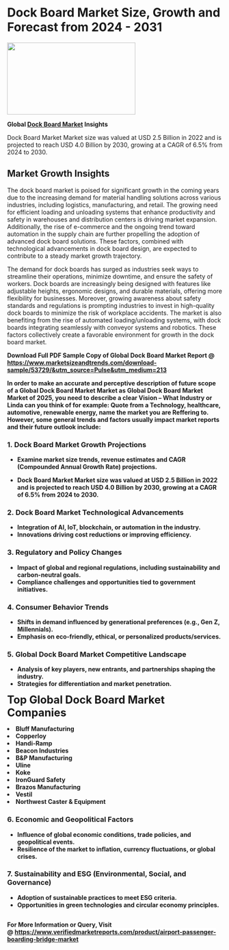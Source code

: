 <H1>Dock Board Market Size, Growth and Forecast from 2024 - 2031</H1><img class="aligncenter size-medium wp-image-584254" src="https://thirdeyenews.in/wp-content/uploads/2024/09/Global-Market-Research-300x168.jpeg" alt="" width="300" height="168" /><p><strong>Global&nbsp;<a href="https://www.marketsizeandtrends.com/download-sample/53729/&amp;utm_source=Pulse&amp;utm_medium=213">Dock Board Market</a> Insights</strong></p><p>Dock Board Market Market size was valued at USD 2.5 Billion in 2022 and is projected to reach USD 4.0 Billion by 2030, growing at a CAGR of 6.5% from 2024 to 2030.</p><p><h2>Market Growth Insights</h2> <p>The dock board market is poised for significant growth in the coming years due to the increasing demand for material handling solutions across various industries, including logistics, manufacturing, and retail. The growing need for efficient loading and unloading systems that enhance productivity and safety in warehouses and distribution centers is driving market expansion. Additionally, the rise of e-commerce and the ongoing trend toward automation in the supply chain are further propelling the adoption of advanced dock board solutions. These factors, combined with technological advancements in dock board design, are expected to contribute to a steady market growth trajectory.</p> <p><strong></strong></p> <p>The demand for dock boards has surged as industries seek ways to streamline their operations, minimize downtime, and ensure the safety of workers. Dock boards are increasingly being designed with features like adjustable heights, ergonomic designs, and durable materials, offering more flexibility for businesses. Moreover, growing awareness about safety standards and regulations is prompting industries to invest in high-quality dock boards to minimize the risk of workplace accidents. The market is also benefiting from the rise of automated loading/unloading systems, with dock boards integrating seamlessly with conveyor systems and robotics. These factors collectively create a favorable environment for growth in the dock board market.</p> <p><strong></p><p><span class=""><strong>Download Full PDF Sample Copy of Global Dock Board Market Report</strong> @ <a href="https://www.marketsizeandtrends.com/download-sample/53729/&amp;utm_source=Pulse&amp;utm_medium=213" target="_blank">https://www.marketsizeandtrends.com/download-sample/53729/&amp;utm_source=Pulse&amp;utm_medium=213</a></span></p><p>In order to make an accurate and perceptive description of future scope of a Global&nbsp;Dock Board Market Market as Global&nbsp;Dock Board Market Market of 2025, you need to describe a clear Vision &ndash; What Industry or Linda can you think of for example: Quote from a Technology, healthcare, automotive, renewable energy, name the market you are Reffering to. However, some general trends and factors usually impact market reports and their future outlook include:</p><h3>1.&nbsp;<strong>Dock Board Market Growth Projections</strong></h3><ul><li>Examine market size trends, revenue estimates and CAGR (Compounded Annual Growth Rate) projections.</li><li><p>Dock Board Market Market size was valued at USD 2.5 Billion in 2022 and is projected to reach USD 4.0 Billion by 2030, growing at a CAGR of 6.5% from 2024 to 2030.</p></li></ul><h3>2.&nbsp;<strong>Dock Board Market Technological Advancements</strong></h3><ul><li>Integration of AI, IoT, blockchain, or automation in the industry.</li><li>Innovations driving cost reductions or improving efficiency.</li></ul><h3>3.&nbsp;<strong>Regulatory and Policy Changes</strong></h3><ul><li>Impact of global and regional regulations, including sustainability and carbon-neutral goals.</li><li>Compliance challenges and opportunities tied to government initiatives.</li></ul><h3>4.&nbsp;<strong>Consumer Behavior Trends</strong></h3><ul><li>Shifts in demand influenced by generational preferences (e.g., Gen Z, Millennials).</li><li>Emphasis on eco-friendly, ethical, or personalized products/services.</li></ul><h3>5.&nbsp;<strong>Global Dock Board Market Competitive Landscape</strong></h3><ul><li>Analysis of key players, new entrants, and partnerships shaping the industry.</li><li>Strategies for differentiation and market penetration.</li></ul><p data-pm-slice="1 1 []"><span style="color: inherit; font-family: inherit; font-size: 25px;">Top Global Dock Board Market Companies</span></p><div class="" data-test-id=""><p><li>Bluff Manufacturing</li><li> Copperloy</li><li> Handi-Ramp</li><li> Beacon Industries</li><li> B&P Manufacturing</li><li> Uline</li><li> Koke</li><li> IronGuard Safety</li><li> Brazos Manufacturing</li><li> Vestil</li><li> Northwest Caster & Equipment</li></p></div><h3>6.&nbsp;<strong>Economic and Geopolitical Factors</strong></h3><ul><li>Influence of global economic conditions, trade policies, and geopolitical events.</li><li>Resilience of the market to inflation, currency fluctuations, or global crises.</li></ul><h3>7.&nbsp;<strong>Sustainability and ESG (Environmental, Social, and Governance)</strong></h3><ul><li>Adoption of sustainable practices to meet ESG criteria.</li><li>Opportunities in green technologies and circular economy principles.</li></ul><h2><strong style="font-size: 14px;">For More Information or Query, Visit @&nbsp;</strong><a style="background-color: #ffffff; font-size: 14px;" href="https://www.marketsizeandtrends.com/report/dock-board-market/" target="_blank">https://www.verifiedmarketreports.com/product/airport-passenger-boarding-bridge-market</a></h2>
